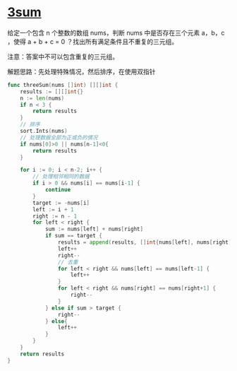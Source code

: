 # [3sum](https://leetcode-cn.com/problems/3sum)

给定一个包含 n 个整数的数组 nums，判断 nums 中是否存在三个元素 a，b，c ，使得 a + b + c = 0 ？找出所有满足条件且不重复的三元组。

注意：答案中不可以包含重复的三元组。

解题思路：先处理特殊情况，然后排序，在使用双指针

```go
func threeSum(nums []int) [][]int {
	results := [][]int{}
	n := len(nums)
	if n < 3 {
		return results
	}
	// 排序
	sort.Ints(nums)
	// 处理数据全部为正或负的情况
	if nums[0]>0 || nums[n-1]<0{
		return results
	}

	for i := 0; i < n-2; i++ {
		// 处理相邻相同的数据
		if i > 0 && nums[i] == nums[i-1] {
			continue
		}
		target := -nums[i]
		left := i + 1
		right := n - 1
		for left < right {
			sum := nums[left] + nums[right]
			if sum == target {
				results = append(results, []int{nums[left], nums[right], nums[i]})
				left++
				right--
				// 去重
				for left < right && nums[left] == nums[left-1] {
					left++
				}
				for left < right && nums[right] == nums[right+1] {
					right--
				}
			} else if sum > target {
				right--
			} else{
				left++
			}
		}
	}
	return results
}
```
